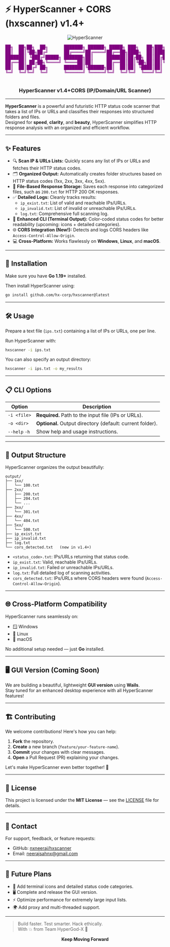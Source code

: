 # ⚡ HyperScanner + CORS (hxscanner) v1.4+

<p align="center">
  <img src="https://img.shields.io/badge/HyperScanner-purple?style=for-the-badge&logoColor=white" alt="HyperScanner" />
</p>

<p align="center">
  
  <pre style="color: purple;">
██╗  ██╗██╗  ██╗      ███████╗ ██████╗ █████╗ ███╗   ██╗███╗   ██╗███████╗██████╗
██║  ██║╚██╗██╔╝      ██╔════╝██╔════╝██╔══██╗████╗  ██║████╗  ██║██╔════╝██╔══██╗
███████║ ╚███╔╝█████╗ ███████╗██║     ███████║██╔██╗ ██║██╔██╗ ██║█████╗  ██████╔╝
██╔══██║ ██╔██╗╚════╝ ╚════██║██║     ██╔══██║██║╚██╗██║██║╚██╗██║██╔══╝  ██╔══██╗
██║  ██║██╔╝ ██╗      ███████║╚██████╗██║  ██║██║ ╚████║██║ ╚████║███████╗██║  ██║
╚═╝  ╚═╝╚═╝  ╚═╝      ╚══════╝ ╚═════╝╚═╝  ╚═╝╚═╝  ╚═══╝╚═╝  ╚═══╝╚══════╝╚═╝  ╚═╝
  </pre>

  <h3 align="center">HyperScanner v1.4+CORS (IP/Domain/URL Scanner)</h3>

</p>

---

**HyperScanner** is a powerful and futuristic HTTP status code scanner that takes a list of IPs or URLs and classifies their responses into structured folders and files.  
Designed for **speed**, **clarity**, and **beauty**, HyperScanner simplifies HTTP response analysis with an organized and efficient workflow.

---

## ✨ Features

- 🔍 **Scan IP & URLs Lists:** Quickly scans any list of IPs or URLs and fetches their HTTP status codes.
- 🗂️ **Organized Output:** Automatically creates folder structures based on HTTP status codes (1xx, 2xx, 3xx, 4xx, 5xx).
- 📁 **File-Based Response Storage:** Saves each response into categorized files, such as `200.txt` for HTTP 200 OK responses.
- ✅ **Detailed Logs:** Cleanly tracks results:
  - `ip_exist.txt`: List of valid and reachable IPs/URLs.
  - `ip_invalid.txt`: List of invalid or unreachable IPs/URLs.
  - `log.txt`: Comprehensive full scanning log.
- 🎨 **Enhanced CLI (Terminal Output):** Color-coded status codes for better readability (upcoming: icons + detailed categories).
- 🌐 **CORS Integration (New!):** Detects and logs CORS headers like `Access-Control-Allow-Origin`.
- 💻 **Cross-Platform:** Works flawlessly on **Windows**, **Linux**, and **macOS**.

---

## 🚀 Installation

Make sure you have **Go 1.19+** installed.

Then install HyperScanner using:

```bash
go install github.com/hx-corp/hxscanner@latest
```

---

## 🛠️ Usage

Prepare a text file (`ips.txt`) containing a list of IPs or URLs, one per line.

Run HyperScanner with:

```bash
hxscanner -i ips.txt
```

You can also specify an output directory:

```bash
hxscanner -i ips.txt -o my_results
```

---

## 📋 CLI Options

| Option        | Description                                           |
|---------------|-------------------------------------------------------|
| `-i <file>`   | **Required.** Path to the input file (IPs or URLs).    |
| `-o <dir>`    | **Optional.** Output directory (default: current folder). |
| `--help` `-h`     | Show help and usage instructions.                     |

---

## 📂 Output Structure

HyperScanner organizes the output beautifully:

```plaintext
output/
├── 1xx/
│   └── 100.txt
├── 2xx/
│   ├── 200.txt
│   ├── 204.txt
│   └── ...
├── 3xx/
│   └── 301.txt
├── 4xx/
│   └── 404.txt
├── 5xx/
│   └── 500.txt
├── ip_exist.txt
├── ip_invalid.txt
├── log.txt
└── cors_detected.txt   (new in v1.4+)
```

- `<status_code>.txt`: IPs/URLs returning that status code.
- `ip_exist.txt`: Valid, reachable IPs/URLs.
- `ip_invalid.txt`: Failed or unreachable IPs/URLs.
- `log.txt`: Full detailed log of scanning activities.
- `cors_detected.txt`: IPs/URLs where CORS headers were found (`Access-Control-Allow-Origin`).

---

## 🌐 Cross-Platform Compatibility

HyperScanner runs seamlessly on:

- 🪟 Windows
- 🐧 Linux
- 🍎 macOS

No additional setup needed — just **Go** installed.

---

## 🖥️ GUI Version (Coming Soon)

We are building a beautiful, lightweight **GUI version** using **Wails**.  
Stay tuned for an enhanced desktop experience with all HyperScanner features!

---

## 🏗️ Contributing

We welcome contributions! Here's how you can help:

1. **Fork** the repository.
2. **Create** a new branch (`feature/your-feature-name`).
3. **Commit** your changes with clear messages.
4. **Open** a Pull Request (PR) explaining your changes.

Let's make HyperScanner even better together! 🌟

---

## 📄 License

This project is licensed under the **MIT License** — see the [LICENSE](LICENSE) file for details.

---

## 📧 Contact

For support, feedback, or feature requests:

- GitHub: [nxneeraj/hxscanner](https://github.com/nxneeraj/hxscanner)
- Email: neerajsahnx@gmail.com

---

## 🔮 Future Plans

- 🎯 Add terminal icons and detailed status code categories.
- 🖥️ Complete and release the GUI version.
- ⚡ Optimize performance for extremely large input lists.
- 🌍 Add proxy and multi-threaded support.

------

> Build faster. Test smarter. Hack ethically.  
> With 💥 from Team HyperGod-X 👾
<p align="center"><strong> Keep Moving Forward </strong></p>
